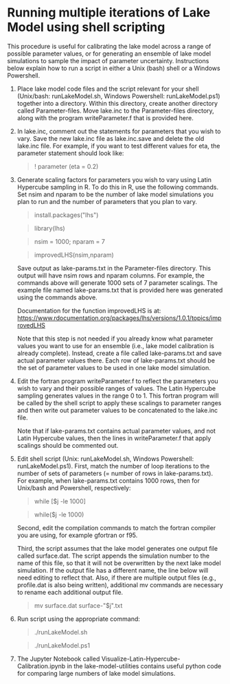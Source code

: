 # Running multiple iterations of Lake Model using shell scripting
This procedure is useful for calibrating the lake model across a range of possible parameter values, or for generating an ensemble of lake model simulations to sample the impact of parameter uncertainty. Instructions below explain how to run a script in either a Unix (bash) shell or a Windows Powershell.

1. Place lake model code files and the script relevant for your shell (Unix/bash: runLakeModel.sh, Windows Powershell: runLakeModel.ps1) together into a directory. Within this directory, create another directory called Parameter-files. Move lake.inc to the Parameter-files directory, along with the program writeParameter.f that is provided here.

2. In lake.inc, comment out the statements for parameters that you wish to vary. Save the new lake.inc file as lake.inc.save and delete the old lake.inc file. For example, if you want to test different values for eta, the parameter statement should look like:

   > !      parameter (eta = 0.2) 

3. Generate scaling factors for parameters you wish to vary using Latin Hypercube sampling in R. To do this in R, use the following commands. Set nsim and nparam to be the number of lake model simulations you plan to run and the number of parameters that you plan to vary.

   > install.packages("lhs")
   
   > library(lhs)
   
   > nsim = 1000; nparam = 7
   
   > improvedLHS(nsim,nparam)
   
   Save output as lake-params.txt in the Parameter-files directory. This output will have nsim rows and nparam columns.  For example, the commands above will generate 1000 sets of 7 parameter scalings. The example file named lake-params.txt that is provided here was generated using the commands above.
   
   Documentation for the function improvedLHS is at: https://www.rdocumentation.org/packages/lhs/versions/1.0.1/topics/improvedLHS
   
   Note that this step is not needed if you already know what parameter values you want to use for an ensemble (i.e., lake model calibration is already complete). Instead, create a file called lake-params.txt and save actual parameter values there. Each row of lake-params.txt should be the set of parameter values to be used in one lake model simulation.

4. Edit the fortran program writeParameter.f to reflect the parameters you wish to vary and their possible ranges of values. The Latin Hypercube sampling generates values in the range 0 to 1. This fortran program will be called by the shell script to apply these scalings to parameter ranges and then write out parameter values to be concatenated to the lake.inc file.

   Note that if lake-params.txt contains actual parameter values, and not Latin Hypercube values, then the lines in writeParameter.f that apply scalings should be commented out.

5. Edit shell script (Unix: runLakeModel.sh, Windows Powershell: runLakeModel.ps1). First, match the number of loop iterations to the number of sets of parameters (= number of rows in lake-params.txt). For example, when lake-params.txt contains 1000 rows, then for Unix/bash and Powershell, respectively:

    > while [$j -le 1000]

    > while($j -le 1000)
   
    Second, edit the compilation commands to match the fortran compiler you are using, for example gfortran or f95. 
    
    Third, the script assumes that the lake model generates one output file called surface.dat. The script appends the simulation number to the name of this file, so that it will not be overwritten by the next lake model simulation. If the output file has a different name, the line below will need editing to reflect that. Also, if there are multiple output files (e.g., profile.dat is also being written), additional mv commands are necessary to rename each additional output file.
    
    > mv surface.dat surface-"$j".txt

6. Run script using the appropriate command:

    > ./runLakeModel.sh
    
    > ./runLakeModel.ps1
   
7. The Jupyter Notebook called Visualize-Latin-Hypercube-Calibration.ipynb in the lake-model-utilities contains useful python code for comparing large numbers of lake model simulations.
